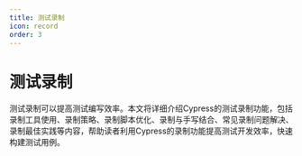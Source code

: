```yaml
---
title: 测试录制
icon: record
order: 3
---
```


# 测试录制

测试录制可以提高测试编写效率。本文将详细介绍Cypress的测试录制功能，包括录制工具使用、录制策略、录制脚本优化、录制与手写结合、常见录制问题解决、录制最佳实践等内容，帮助读者利用Cypress的录制功能提高测试开发效率，快速构建测试用例。
